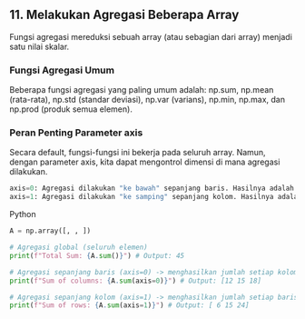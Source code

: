 ## 11. Melakukan Agregasi Beberapa Array

Fungsi agregasi mereduksi sebuah array (atau sebagian dari array) menjadi satu nilai skalar.

### Fungsi Agregasi Umum

Beberapa fungsi agregasi yang paling umum adalah: np.sum, np.mean (rata-rata), np.std (standar deviasi), np.var (varians), np.min, np.max, dan np.prod (produk semua elemen).

### Peran Penting Parameter axis

Secara default, fungsi-fungsi ini bekerja pada seluruh array. Namun, dengan parameter axis, kita dapat mengontrol dimensi di mana agregasi dilakukan.
```python
axis=0: Agregasi dilakukan "ke bawah" sepanjang baris. Hasilnya adalah agregat untuk setiap kolom.
axis=1: Agregasi dilakukan "ke samping" sepanjang kolom. Hasilnya adalah agregat untuk setiap baris.

```
Python


```python
A = np.array([, , ])

# Agregasi global (seluruh elemen)
print(f"Total Sum: {A.sum()}") # Output: 45

# Agregasi sepanjang baris (axis=0) -> menghasilkan jumlah setiap kolom
print(f"Sum of columns: {A.sum(axis=0)}") # Output: [12 15 18]

# Agregasi sepanjang kolom (axis=1) -> menghasilkan jumlah setiap baris
print(f"Sum of rows: {A.sum(axis=1)}") # Output: [ 6 15 24]

```
